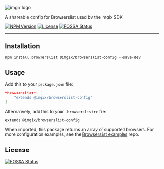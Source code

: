 <!-- ix-docs-ignore -->

![imgix logo](https://assets.imgix.net/sdk-imgix-logo.svg)

A [shareable config](https://github.com/browserslist/browserslist#shareable-configs) for Browserslist used by the [imgix SDK](https://docs.imgix.com/libraries).

[![NPM Version](https://img.shields.io/npm/v/@imgix/browserslist-config)](https://www.npmjs.com/package/@imgix/browserslist-config)
[![License](https://img.shields.io/github/license/imgix/browserslist-config)](https://github.com/imgix/browserslist-config/blob/main/LICENSE.md)
[![FOSSA Status](https://app.fossa.com/api/projects/git%2Bgithub.com%2Fimgix%2Fbrowserslist-config.svg?type=shield)](https://app.fossa.com/projects/git%2Bgithub.com%2Fimgix%2Fbrowserslist-config?ref=badge_shield)

---

<!-- /ix-docs-ignore -->

## Installation

```
npm install browserslist @imgix/browserslist-config --save-dev
```

## Usage

Add this to your `package.json` file:

```json
"browserslist": [
    "extends @imgix/browserslist-config"
]
```

Alternatively, add this to your `.browserslistrc` file:

```
extends @imgix/browserslist-config
```

When imported, this package returns an array of supported browsers. For more configuration examples, see the [Browserslist examples](https://github.com/browserslist/browserslist-example#browserslist-example) repo.


## License
[![FOSSA Status](https://app.fossa.com/api/projects/git%2Bgithub.com%2Fimgix%2Fbrowserslist-config.svg?type=large)](https://app.fossa.com/projects/git%2Bgithub.com%2Fimgix%2Fbrowserslist-config?ref=badge_large)